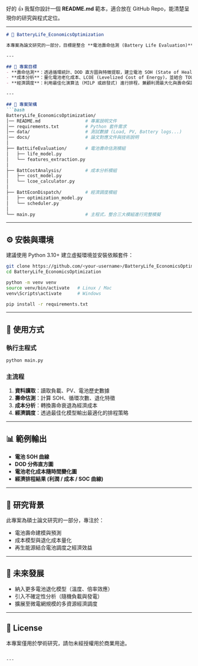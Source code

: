 好的 👍 我幫你設計一個 **README.md** 範本，適合放在 GitHub Repo，能清楚呈現你的研究與程式定位。

---

````markdown
# 🔋 BatteryLife_EconomicsOptimization

本專案為論文研究的一部分，目標是整合 **電池壽命估測 (Battery Life Evaluation)**、**電池成本分析 (Battery Cost Analysis)** 與 **經濟效益最佳化調度 (Economic Dispatch Optimization)**，建立一個完整的分析與模擬框架。  

---

## 📌 專案目標
- **壽命估測**：透過循環統計、DOD 直方圖與特徵提取，建立電池 SOH (State of Health) 估測模型  
- **成本分析**：量化電池老化成本、LCOE (Levelized Cost of Energy)，並結合 TOU 電價與運行策略  
- **經濟調度**：利用最佳化演算法 (MILP 或啟發式) 進行排程，兼顧利潤最大化與壽命保護  

---

## 📂 專案架構
```bash
BatteryLife_EconomicsOptimization/
│── README.md                 # 專案說明文件
│── requirements.txt          # Python 套件需求
│── data/                     # 測試數據 (Load, PV, Battery logs...)
│── docs/                     # 論文對應文件與技術說明
│
├── BattLifeEvaluation/       # 電池壽命估測模組
│   ├── life_model.py
│   └── features_extraction.py
│
├── BattCostAnalysis/         # 成本分析模組
│   ├── cost_model.py
│   └── lcoe_calculator.py
│
├── BattEconDispatch/         # 經濟調度模組
│   ├── optimization_model.py
│   └── scheduler.py
│
└── main.py                   # 主程式，整合三大模組進行完整模擬
````

---

## ⚙️ 安裝與環境

建議使用 Python 3.10+
建立虛擬環境並安裝依賴套件：

```bash
git clone https://github.com/<your-username>/BatteryLife_EconomicsOptimization.git
cd BatteryLife_EconomicsOptimization

python -m venv venv
source venv/bin/activate   # Linux / Mac
venv\Scripts\activate      # Windows

pip install -r requirements.txt
```

---

## 🚀 使用方式

### 執行主程式

```bash
python main.py
```

### 主流程

1. **資料讀取**：讀取負載、PV、電池歷史數據
2. **壽命估測**：計算 SOH、循環次數、退化特徵
3. **成本分析**：轉換壽命衰退為經濟成本
4. **經濟調度**：透過最佳化模型輸出最適化的排程策略

---

## 📊 範例輸出

* **電池 SOH 曲線**
* **DOD 分佈直方圖**
* **電池老化成本隨時間變化圖**
* **經濟排程結果 (利潤 / 成本 / SOC 曲線)**

---

## 📖 研究背景

此專案為碩士論文研究的一部分，專注於：

* 電池壽命建模與預測
* 成本模型與退化成本量化
* 再生能源結合電池調度之經濟效益

---

## 🔮 未來發展

* 納入更多電池退化模型（溫度、倍率效應）
* 引入不確定性分析（隨機負載與發電）
* 擴展至微電網規模的多資源經濟調度

---

## 📝 License

本專案僅用於學術研究，請勿未經授權用於商業用途。

```

---

```
